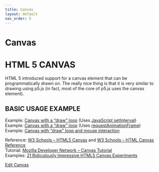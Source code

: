 ```yaml
---
title: Canvas
layout: default
nav_order: 5
---
```


# Canvas

# HTML 5 CANVAS

HTML 5 introduced support for a canvas element that can be programmatically drawn on. The really nice thing is that it is very similar to drawing using p5.js (in fact, most of the core of p5.js uses the canvas element).

## BASIC USAGE EXAMPLE

<canvas width="600" height="600" id="mycanvas" />

<script type="text/javascript">
	var canvas = document.getElementById('mycanvas');
	var context = canvas.getContext('2d');
	context.fillStyle="#FF0000";
	context.fillRect(0,0,canvas.width,canvas.height);
</script>

Example: [Canvas with a “draw” loop](https://itp.nyu.edu/~sve204/liveweb_fall2020/canvas_example1.html) (Uses [JavaScript setInterval](http://www.w3schools.com/js/js_timing.asp))  
Example: [Canvas with a “draw” loop](https://itp.nyu.edu/~sve204/liveweb_fall2020/canvas_example1_1.html) (Uses [requestAnimationFrame](http://www.paulirish.com/2011/requestanimationframe-for-smart-animating/))  
Example: [Canvas with “draw” loop and mouse interaction](https://itp.nyu.edu/~sve204/liveweb_fall2020/canvas_example2.html)

Reference: [W3 Schools – HTML5 Canvas](http://www.w3schools.com/html/html5_canvas.asp) and [W3 Schools – HTML Canvas Reference](http://www.w3schools.com/tags/ref_canvas.asp)  
Tutorial: [Mozilla Developer Network – Canvas Tutorial](https://developer.mozilla.org/en-US/docs/Web/Guide/HTML/Canvas_tutorial?redirectlocale=en-US&redirectslug=Canvas_tutorial)  
Examples: [21 Ridiculously Impressive HTML5 Canvas Experiments](http://net.tutsplus.com/articles/web-roundups/21-ridiculously-impressive-html5-canvas-experiments/)

[Edit Canvas](https://itp.nyu.edu/classes/liveweb-fall2023/wp-admin/post.php?post=3481&action=edit)
